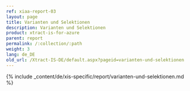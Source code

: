 ```yaml
---
ref: xiaa-report-03
layout: page
title: Varianten und Selektionen
description: Varianten und Selektionen
product: xtract-is-for-azure
parent: report
permalink: /:collection/:path
weight: 3
lang: de_DE
old_url: /Xtract-IS-DE/default.aspx?pageid=varianten-und-selektionen
---
```

{% include _content/de/xis-specific/report/varianten-und-selektionen.md %}
